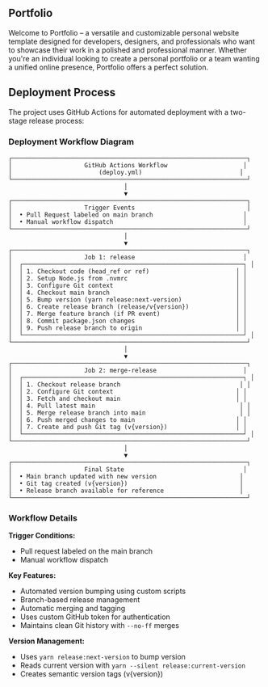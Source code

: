 ## Portfolio
Welcome to Portfolio – a versatile and customizable personal website template designed for developers, designers, and professionals who want to showcase their work in a polished and professional manner. Whether you're an individual looking to create a personal portfolio or a team wanting a unified online presence, Portfolio offers a perfect solution.

## Deployment Process

The project uses GitHub Actions for automated deployment with a two-stage release process:

### Deployment Workflow Diagram

```
┌─────────────────────────────────────────────────────────────────┐
│                    GitHub Actions Workflow                     │
│                        (deploy.yml)                           │
└─────────────────────────────────────────────────────────────────┘
                                │
                                ▼
┌─────────────────────────────────────────────────────────────────┐
│                    Trigger Events                               │
│  • Pull Request labeled on main branch                         │
│  • Manual workflow dispatch                                    │
└─────────────────────────────────────────────────────────────────┘
                                │
                                ▼
┌─────────────────────────────────────────────────────────────────┐
│                    Job 1: release                              │
│  ┌─────────────────────────────────────────────────────────────┐ │
│  │ 1. Checkout code (head_ref or ref)                        │ │
│  │ 2. Setup Node.js from .nvmrc                              │ │
│  │ 3. Configure Git context                                  │ │
│  │ 4. Checkout main branch                                   │ │
│  │ 5. Bump version (yarn release:next-version)               │ │
│  │ 6. Create release branch (release/v{version})             │ │
│  │ 7. Merge feature branch (if PR event)                     │ │
│  │ 8. Commit package.json changes                            │ │
│  │ 9. Push release branch to origin                          │ │
│  └─────────────────────────────────────────────────────────────┘ │
└─────────────────────────────────────────────────────────────────┘
                                │
                                ▼
┌─────────────────────────────────────────────────────────────────┐
│                    Job 2: merge-release                        │
│  ┌─────────────────────────────────────────────────────────────┐ │
│  │ 1. Checkout release branch                                 │ │
│  │ 2. Configure Git context                                  │ │
│  │ 3. Fetch and checkout main                                │ │
│  │ 4. Pull latest main                                        │ │
│  │ 5. Merge release branch into main                          │ │
│  │ 6. Push merged changes to main                            │ │
│  │ 7. Create and push Git tag (v{version})                   │ │
│  └─────────────────────────────────────────────────────────────┘ │
└─────────────────────────────────────────────────────────────────┘
                                │
                                ▼
┌─────────────────────────────────────────────────────────────────┐
│                    Final State                                 │
│  • Main branch updated with new version                       │
│  • Git tag created (v{version})                               │
│  • Release branch available for reference                     │
└─────────────────────────────────────────────────────────────────┘
```

### Workflow Details

**Trigger Conditions:**
- Pull request labeled on the main branch
- Manual workflow dispatch

**Key Features:**
- Automated version bumping using custom scripts
- Branch-based release management
- Automatic merging and tagging
- Uses custom GitHub token for authentication
- Maintains clean Git history with `--no-ff` merges

**Version Management:**
- Uses `yarn release:next-version` to bump version
- Reads current version with `yarn --silent release:current-version`
- Creates semantic version tags (v{version})
